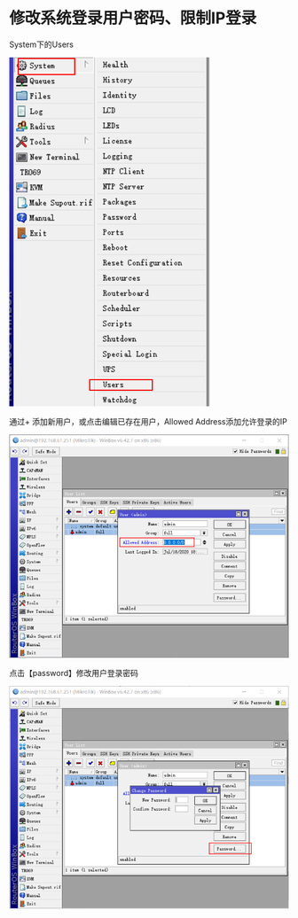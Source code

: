 # 修改系统登录用户密码、限制IP登录



System下的Users

![image-20240424161210901](https://raw.githubusercontent.com/joshzhong66/Pibced/main/blog-images/2024/04/24/87f339e0cc4dbe5d0c17e26cb953b34b-image-20240424161210901-fa7694.png)

通过+ 添加新用户，或点击编辑已存在用户，Allowed Address添加允许登录的IP

![image-20240424161216387](https://raw.githubusercontent.com/joshzhong66/Pibced/main/blog-images/2024/04/24/1406f2316c41bb5bc88a7a5e6468c658-image-20240424161216387-c63ea0.png)

点击【password】修改用户登录密码

![image-20240424161224054](https://raw.githubusercontent.com/joshzhong66/Pibced/main/blog-images/2024/04/24/bfe30287cd4b864c42d7abc348aee961-image-20240424161224054-4d3719.png)